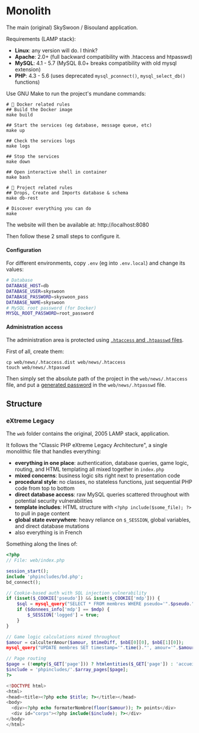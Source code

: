 # Monolith

The main (original) SkySwoon / Bisouland application.

Requirements (LAMP stack):

* **Linux**: any version will do. I think?
* **Apache**: 2.0+ (full backward compatibility with .htaccess and htpasswd)
* **MySQL**: 4.1 - 5.7 (MySQL 8.0+ breaks compatibility with old mysql extension)
* **PHP**: 4.3 - 5.6 (uses deprecated `mysql_pconnect()`, `mysql_select_db()` functions)

Use GNU Make to run the project's mundane commands:

```console
# 🐳 Docker related rules
## Build the Docker image
make build

## Start the services (eg database, message queue, etc)
make up

## Check the services logs
make logs

## Stop the services
make down

## Open interactive shell in container
make bash

# 🐘 Project related rules
## Drops, Create and Imports database & schema
make db-rest

# Discover everything you can do
make
```

The website will then be available at: http://localhost:8080

Then follow these 2 small steps to configure it.

#### Configuration

For different environments, copy `.env` (eg into `.env.local`) and change its values:

```bash
# Database
DATABASE_HOST=db
DATABASE_USER=skyswoon
DATABASE_PASSWORD=skyswoon_pass
DATABASE_NAME=skyswoon
# MySQL root password (for Docker)
MYSQL_ROOT_PASSWORD=root_password
```

#### Administration access

The administration area is protected using
[`.htaccess` and `.htpasswd` files](http://weavervsworld.com/docs/other/passprotect.html).

First of all, create them:

```console
cp web/news/.htaccess.dist web/news/.htaccess
touch web/news/.htpasswd
```

Then simply set the absolute path of the project in the `web/news/.htaccess`
file, and put a
[generated password](http://www.htaccesstools.com/htpasswd-generator/) in the
`web/news/.htpasswd` file.

## Structure

### eXtreme Legacy

The `web` folder contains the original, 2005 LAMP stack, application.

It follows the "Classic PHP eXtreme Legacy Architecture", a single monolithic
file that handles everything:

* **everything in one place**: authentication, database queries, game logic,
  routing, and HTML templating all mixed together in `index.php`
* **mixed concerns**: business logic sits right next to presentation code
* **procedural style**: no classes, no stateless functions,
  just sequential PHP code from top to bottom
* **direct database access**: raw MySQL queries scattered throughout
  with potential security vulnerabilities
* **template includes**: HTML structure with `<?php include($some_file); ?>`
  to pull in page content
* **global state everywhere**: heavy reliance on `$_SESSION`, global variables,
  and direct database mutations
* also everything is in French

Something along the lines of:

```php
<?php
// File: web/index.php

session_start();
include 'phpincludes/bd.php';
bd_connect();

// Cookie-based auth with SQL injection vulnerability
if (isset($_COOKIE['pseudo']) && isset($_COOKIE['mdp'])) {
    $sql = mysql_query("SELECT * FROM membres WHERE pseudo='".$pseudo."'");
    if ($donnees_info['mdp'] == $mdp) {
        $_SESSION['logged'] = true;
    }
}

// Game logic calculations mixed throughout
$amour = calculterAmour($amour, $timeDiff, $nbE[0][0], $nbE[1][0]);
mysql_query("UPDATE membres SET timestamp='".time()."', amour='".$amour."' WHERE id='".$id."'");

// Page routing
$page = (!empty($_GET['page'])) ? htmlentities($_GET['page']) : 'accueil';
$include = 'phpincludes/'.$array_pages[$page];
?>

<!DOCTYPE html>
<html>
<head><title><?php echo $title; ?></title></head>
<body>
  <div><?php echo formaterNombre(floor($amour)); ?> points</div>
  <div id="corps"><?php include($include); ?></div>
</body>
</html>
```

